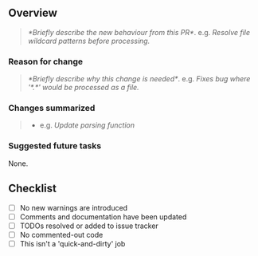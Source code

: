 ## Overview

> _\*Briefly describe the new behaviour from this PR\*_.
> e.g. _Resolve file wildcard patterns before processing._

### Reason for change

> _\*Briefly describe why this change is needed\*_.
> e.g. _Fixes bug where '\*.\*' would be processed as a file._

### Changes summarized

> - e.g. _Update parsing function_

### Suggested future tasks

None.

## Checklist

- [ ] No new warnings are introduced
- [ ] Comments and documentation have been updated
- [ ] TODOs resolved or added to issue tracker
- [ ] No commented-out code
- [ ] This isn't a 'quick-and-dirty' job
